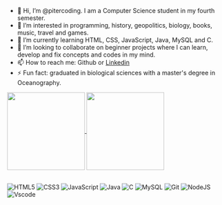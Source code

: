 - 👋 Hi, I’m @pitercoding. I am a Computer Science student in my fourth semester.
- 👀 I’m interested in programming, history, geopolitics, biology, books, music, travel and games.
- 🌱 I’m currently learning HTML, CSS, JavaScript, Java, MySQL and C.
- 💞️ I’m looking to collaborate on beginner projects where I can learn, develop and fix concepts and codes in my mind.
- 📫 How to reach me: Github or [Linkedin](https://www.linkedin.com/in/piter-gomes-4a39281a1/)
- ⚡ Fun fact: graduated in biological sciences with a master's degree in Oceanography.

<a href="https://github.com/pitercoding/github-readme-stats">
  <img height=180 align="center" src="https://github-readme-stats.vercel.app/api?username=pitercoding&theme=radical" />
</a>
<a href="https://github.com/pitercoding/convoychat">
  <img height=180 align="center" src="https://github-readme-stats.vercel.app/api/top-langs?username=pitercoding&layout=compact&langs_count=15&card_width=320&theme=radical" />
</a>

\
![HTML5](https://img.shields.io/badge/HTML5-E34F26?style=for-the-badge&logo=html5&logoColor=white) ![CSS3](https://img.shields.io/badge/CSS3-1572B6?style=for-the-badge&logo=css3&logoColor=white) ![JavaScript](https://img.shields.io/badge/JavaScript-F7DF1E?style=for-the-badge&logo=javascript&logoColor=black) ![Java](https://img.shields.io/badge/java-%23ED8B00.svg?style=for-the-badge&logo=openjdk&logoColor=white) ![C](https://img.shields.io/badge/C-00599C?style=for-the-badge&logo=c&logoColor=white) ![MySQL](https://img.shields.io/badge/MySQL-00000F?style=for-the-badge&logo=mysql&logoColor=white) ![Git](https://img.shields.io/badge/GIT-E44C30?style=for-the-badge&logo=git&logoColor=white) ![NodeJS](https://img.shields.io/badge/node.js-6DA55F?style=for-the-badge&logo=node.js&logoColor=white) ![Vscode](https://img.shields.io/badge/Vscode-007ACC?style=for-the-badge&logo=visual-studio-code&logoColor=white) 
